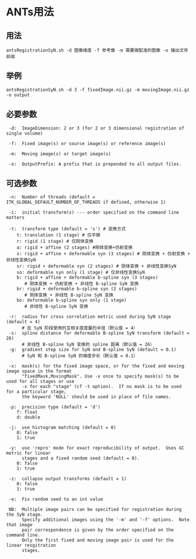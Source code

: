 # ANTs用法

## 用法

`antsRegistrationSyN.sh -d 图像维度 -f 参考像 -m 需要做配准的图像 -o 输出文件前缀`

## 举例

`antsRegistrationSyN.sh -d 3 -f fixedImage.nii.gz -m movingImage.nii.gz -o output`

## 必要参数

     -d:  ImageDimension: 2 or 3 (for 2 or 3 dimensional registration of single volume)
    
     -f:  Fixed image(s) or source image(s) or reference image(s)
    
     -m:  Moving image(s) or target image(s)
    
     -o:  OutputPrefix: A prefix that is prepended to all output files.

## 可选参数

     -n:  Number of threads (default = ITK_GLOBAL_DEFAULT_NUMBER_OF_THREADS if defined, otherwise 1)
    
     -i:  initial transform(s) --- order specified on the command line matters
    
     -t:  transform type (default = 's') # 变换方式
        t: translation (1 stage) # 仅平移
        r: rigid (1 stage) # 仅刚体变换
        a: rigid + affine (2 stages) #刚体变换+仿射变换
        s: rigid + affine + deformable syn (3 stages) # 刚体变换 + 仿射变换 + 非线性变换SyN
        sr: rigid + deformable syn (2 stages) # 刚体变换 + 非线性变换SyN
        so: deformable syn only (1 stage) # 仅非线性变换SyN
        b: rigid + affine + deformable b-spline syn (3 stages) 
           # 刚体变换 + 仿射变换 + 非线性 B-spline SyN 变换
        br: rigid + deformable b-spline syn (2 stages) 
           # 刚体变换 + 非线性 B-spline SyN 变换
        bo: deformable b-spline syn only (1 stage)
           # 非线性 B-spline SyN 变换
    
     -r:  radius for cross correlation metric used during SyN stage (default = 4)
          # 在 SyN 阶段使用的互相关度度量的半径（默认值 = 4）
     -s:  spline distance for deformable B-spline SyN transform (default = 26)
          # 非线性 B-spline SyN 变换的 spline 距离（默认值 = 26）
     -g:  gradient step size for SyN and B-spline SyN (default = 0.1)
          # SyN 和 B-spline SyN 的梯度步长（默认值 = 0.1）
    
     -x:  mask(s) for the fixed image space, or for the fixed and moving image space in the format
          "fixedMask,MovingMask". Use -x once to specify mask(s) to be used for all stages or use
          -x for each "stage" (cf -t option).  If no mask is to be used for a particular stage,
          the keyword 'NULL' should be used in place of file names.
    
     -p:  precision type (default = 'd')
        f: float
        d: double
    
     -j:  use histogram matching (default = 0)
        0: false
        1: true
    
     -y:  use 'repro' mode for exact reproducibility of output.  Uses GC metric for linear
          stages and a fixed random seed (default = 0).
        0: false
        1: true
    
     -z:  collapse output transforms (default = 1)
        0: false
        1: true
    
     -e:  Fix random seed to an int value
    
     NB:  Multiple image pairs can be specified for registration during the SyN stage.
          Specify additional images using the '-m' and '-f' options.  Note that image
          pair correspondence is given by the order specified on the command line.
          Only the first fixed and moving image pair is used for the linear resgitration
          stages.